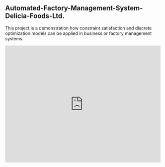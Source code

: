## Automated-Factory-Management-System-Delicia-Foods-Ltd.
This project is a demonstration how constraint satisfaction and discrete optimization models can be applied in business or factory management systems.

<embed src="https://drive.google.com/viewerng/
viewer?embedded=true&url=https://github.com/Zedd1558/Automated-Factory-Management-System-Delicia-Foods-Ltd./edit/master/ReadMe.pdf" width="500" height="375" 
 type="application/pdf">
